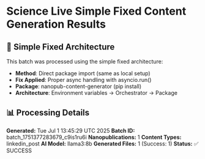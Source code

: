 # Science Live Simple Fixed Content Generation Results

## 🔧 Simple Fixed Architecture

This batch was processed using the simple fixed architecture:

- **Method**: Direct package import (same as local setup)
- **Fix Applied**: Proper async handling with asyncio.run()
- **Package**: nanopub-content-generator (pip install)
- **Architecture**: Environment variables → Orchestrator → Package

## 📊 Processing Details
**Generated:** Tue Jul  1 13:45:29 UTC 2025
**Batch ID:** batch_1751377283679_c9is1ru6i
**Nanopublications:** 1
**Content Types:** linkedin_post
**AI Model:** llama3:8b
**Generated Files:** 1 (Success: 1)
**Status:** ✅ SUCCESS
